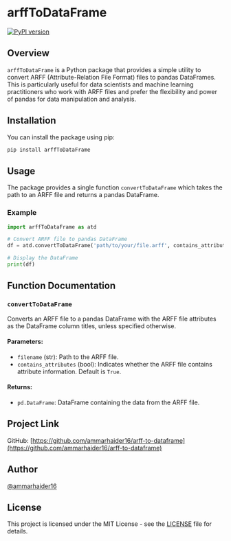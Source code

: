 
# arffToDataFrame

[![PyPI version](https://badge.fury.io/py/arffToDataFrame.svg)](https://badge.fury.io/py/arffToDataFrame)

## Overview

`arffToDataFrame` is a Python package that provides a simple utility to convert ARFF (Attribute-Relation File Format) files to pandas DataFrames. This is particularly useful for data scientists and machine learning practitioners who work with ARFF files and prefer the flexibility and power of pandas for data manipulation and analysis.

## Installation

You can install the package using pip:

```sh
pip install arffToDataFrame
```

## Usage

The package provides a single function `convertToDataFrame` which takes the path to an ARFF file and returns a pandas DataFrame.

### Example

```python
import arffToDataFrame as atd

# Convert ARFF file to pandas DataFrame
df = atd.convertToDataFrame('path/to/your/file.arff', contains_attributes=True)

# Display the DataFrame
print(df)
```

## Function Documentation

### `convertToDataFrame`

Converts an ARFF file to a pandas DataFrame with the ARFF file attributes as the DataFrame column titles, unless specified otherwise.

#### Parameters:

- `filename` (str): Path to the ARFF file.
- `contains_attributes` (bool): Indicates whether the ARFF file contains attribute information. Default is `True`.

#### Returns:

- `pd.DataFrame`: DataFrame containing the data from the ARFF file.

## Project Link

GitHub: [https://github.com/ammarhaider16/arff-to-dataframe](https://github.com/ammarhaider16/arff-to-dataframe)

## Author

[@ammarhaider16](https://github.com/ammarhaider16)


## License

This project is licensed under the MIT License - see the [LICENSE](LICENSE) file for details.
